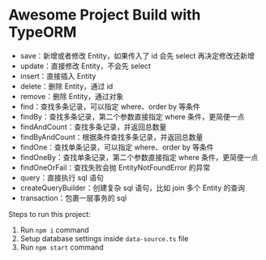 # Awesome Project Build with TypeORM

+ save：新增或者修改 Entity，如果传入了 id 会先 select 再决定修改还新增
+ update：直接修改 Entity，不会先 select
+ insert：直接插入 Entity
+ delete：删除 Entity，通过 id
+ remove：删除 Entity，通过对象
+ find：查找多条记录，可以指定 where、order by 等条件
+ findBy：查找多条记录，第二个参数直接指定 where 条件，更简便一点
+ findAndCount：查找多条记录，并返回总数量
+ findByAndCount：根据条件查找多条记录，并返回总数量
+ findOne：查找单条记录，可以指定 where、order by 等条件
+ findOneBy：查找单条记录，第二个参数直接指定 where 条件，更简便一点
+ findOneOrFail：查找失败会抛 EntityNotFoundError 的异常
+ query：直接执行 sql 语句
+ createQueryBuilder：创建复杂 sql 语句，比如 join 多个 Entity 的查询
+ transaction：包裹一层事务的 sql

Steps to run this project:

1. Run `npm i` command
2. Setup database settings inside `data-source.ts` file
3. Run `npm start` command
